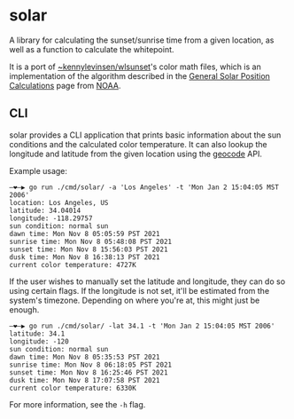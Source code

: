 # solar

A library for calculating the sunset/sunrise time from a given location, as well
as a function to calculate the whitepoint.

It is a port of [~kennylevinsen/wlsunset][wlsunset]'s color math files, which is
an implementation of the algorithm described in the [General Solar Position
Calculations][solareqns] page from [NOAA][noaa].

[wlsunset]: https://git.sr.ht/~kennylevinsen/wlsunset
[solareqns]: https://www.esrl.noaa.gov/gmd/grad/solcalc/solareqns.PDF
[noaa]: https://www.noaa.gov/

## CLI

solar provides a CLI application that prints basic information about the sun
conditions and the calculated color temperature. It can also lookup the
longitude and latitude from the given location using the [geocode][geocode] API.

[geocode]: https://geocode.xyz/api

Example usage:

```
―❤―▶ go run ./cmd/solar/ -a 'Los Angeles' -t 'Mon Jan 2 15:04:05 MST 2006'
location: Los Angeles, US
latitude: 34.04014
longitude: -118.29757
sun condition: normal sun
dawn time: Mon Nov 8 05:05:59 PST 2021
sunrise time: Mon Nov 8 05:48:08 PST 2021
sunset time: Mon Nov 8 15:56:03 PST 2021
dusk time: Mon Nov 8 16:38:13 PST 2021
current color temperature: 4727K
```

If the user wishes to manually set the latitude and longitude, they can do so
using certain flags. If the longitude is not set, it'll be estimated from the
system's timezone. Depending on where you're at, this might just be enough.

```
―❤―▶ go run ./cmd/solar/ -lat 34.1 -t 'Mon Jan 2 15:04:05 MST 2006'
latitude: 34.1
longitude: -120
sun condition: normal sun
dawn time: Mon Nov 8 05:35:53 PST 2021
sunrise time: Mon Nov 8 06:18:05 PST 2021
sunset time: Mon Nov 8 16:25:46 PST 2021
dusk time: Mon Nov 8 17:07:58 PST 2021
current color temperature: 6330K
```

For more information, see the `-h` flag.
